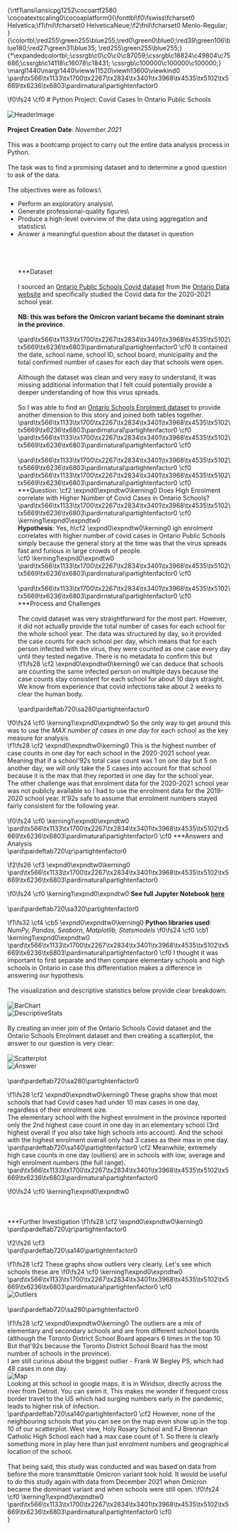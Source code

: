 {\rtf1\ansi\ansicpg1252\cocoartf2580
\cocoatextscaling0\cocoaplatform0{\fonttbl\f0\fswiss\fcharset0 Helvetica;\f1\fnil\fcharset0 HelveticaNeue;\f2\fnil\fcharset0 Menlo-Regular;
}
{\colortbl;\red255\green255\blue255;\red0\green0\blue0;\red39\green106\blue180;\red27\green31\blue35;
\red255\green255\blue255;}
{\*\expandedcolortbl;;\cssrgb\c0\c0\c0\c87059;\cssrgb\c18824\c49804\c75686;\cssrgb\c14118\c16078\c18431;
\cssrgb\c100000\c100000\c100000;}
\margl1440\margr1440\vieww11520\viewh13600\viewkind0
\pard\tx566\tx1133\tx1700\tx2267\tx2834\tx3401\tx3968\tx4535\tx5102\tx5669\tx6236\tx6803\pardirnatural\partightenfactor0

\f0\fs24 \cf0 # Python Project: Covid Cases In Ontario Public Schools\
\
![HeaderImage]()\
\
**Project Creation Date**:  *November 2021*\
\
This was a bootcamp project to carry out the entire data analysis process in Python.\
\
The task was to find a promising dataset and to determine a good question to ask of the data.\
\
The objectives were as follows:\
- Perform an exploratory analysis\
- Generate professional-quality figures\
- Produce a high-level overview of the data using aggregation and statistics\
- Answer a meaningful question about the dataset in question\
\
<br>\
\
***Dataset\
\
I sourced an [Ontario Public Schools Covid dataset](https://data.ontario.ca/dataset/summary-of-cases-in-schools) from the [Ontario Data website](https://data.ontario.ca/) and specifically studied the Covid data for the 2020-2021 school year.\
\
**NB: this was before the Omicron variant became the dominant strain in the province.**\
\
\pard\tx566\tx1133\tx1700\tx2267\tx2834\tx3401\tx3968\tx4535\tx5102\tx5669\tx6236\tx6803\pardirnatural\partightenfactor0
\cf0 It contained the date, school name, school ID, school board, municipality and the total confirmed number of cases for each day that schools were open.\
\
Although the dataset was clean and very easy to understand, it was missing additional information that I felt could potentially provide a deeper understanding of how this virus spreads.\
\
So I was able to find an [Ontario Schools Enrolment dataset](https://open.canada.ca/data/en/dataset/d89271cf-c5b7-4537-9d8b-5905766d93c6) to provide another dimension to this story and joined both tables together. \
\pard\tx566\tx1133\tx1700\tx2267\tx2834\tx3401\tx3968\tx4535\tx5102\tx5669\tx6236\tx6803\pardirnatural\partightenfactor0
\cf0 \
\pard\tx566\tx1133\tx1700\tx2267\tx2834\tx3401\tx3968\tx4535\tx5102\tx5669\tx6236\tx6803\pardirnatural\partightenfactor0
\cf0 <br>\
\pard\tx566\tx1133\tx1700\tx2267\tx2834\tx3401\tx3968\tx4535\tx5102\tx5669\tx6236\tx6803\pardirnatural\partightenfactor0
\cf0 \
\pard\tx566\tx1133\tx1700\tx2267\tx2834\tx3401\tx3968\tx4535\tx5102\tx5669\tx6236\tx6803\pardirnatural\partightenfactor0
\cf0 ***Question: \cf2 \expnd0\expndtw0\kerning0
Does High Enrolment correlate with Higher Number of Covid Cases in Ontario Schools?\
\pard\tx566\tx1133\tx1700\tx2267\tx2834\tx3401\tx3968\tx4535\tx5102\tx5669\tx6236\tx6803\pardirnatural\partightenfactor0
\cf0 \kerning1\expnd0\expndtw0 \
**Hypothesis**:  Yes, h\cf2 \expnd0\expndtw0\kerning0
igh enrolment correlates with higher number of covid cases in Ontario Public Schools simply because the general story at the time was that the virus spreads fast and furious in large crowds of people.\
\cf0 \kerning1\expnd0\expndtw0 \
\pard\tx566\tx1133\tx1700\tx2267\tx2834\tx3401\tx3968\tx4535\tx5102\tx5669\tx6236\tx6803\pardirnatural\partightenfactor0
\cf0 <br>\
\pard\tx566\tx1133\tx1700\tx2267\tx2834\tx3401\tx3968\tx4535\tx5102\tx5669\tx6236\tx6803\pardirnatural\partightenfactor0
\cf0 \
***Process and Challenges\
\
The covid dataset was very straightforward for the most part.  However, it did not actually provide the total number of cases for each school for the whole school year.  The data was structured by day, so it provided the case counts for each school per day, which means that for each person infected with the virus, they were counted as one case every day until they tested negative.  There is no metadata to confirm this but
\f1\fs28 \cf2 \expnd0\expndtw0\kerning0
 we can deduce that schools are counting the same infected person on multiple days because the case counts stay consistent for each school for about 10 days straight. We know from experience that covid infections take about 2 weeks to clear the human body.\
\
\pard\pardeftab720\sa280\partightenfactor0

\f0\fs24 \cf0 \kerning1\expnd0\expndtw0 So the only way to get around this was to use the *MAX number of cases in one day* for each school as the key measure for analysis.  
\f1\fs28 \cf2 \expnd0\expndtw0\kerning0
This is the highest number of case counts in one day for each school in the 2020-2021 school year.  Meaning that if a school\'92s total case count was 1 on one day but 5 on another day, we will only take the 5 cases into account for that school because it is the max that they reported in one day for the school year.\
The other challenge was that enrolment data for the 2020-2021 school year was not publicly available so I had to use the enrolment data for the 2019-2020 school year.  It\'92s safe to assume that enrolment numbers stayed fairly consistent for the following year.\
<br>
\f0\fs24 \cf0 \kerning1\expnd0\expndtw0 \
\pard\tx566\tx1133\tx1700\tx2267\tx2834\tx3401\tx3968\tx4535\tx5102\tx5669\tx6236\tx6803\pardirnatural\partightenfactor0
\cf0 ***Answers and Analysis\
\pard\pardeftab720\qr\partightenfactor0

\f2\fs26 \cf3 \expnd0\expndtw0\kerning0
\
\pard\tx566\tx1133\tx1700\tx2267\tx2834\tx3401\tx3968\tx4535\tx5102\tx5669\tx6236\tx6803\pardirnatural\partightenfactor0

\f0\fs24 \cf0 \kerning1\expnd0\expndtw0 **See full Jupyter Notebook [here]()**\
\
\pard\pardeftab720\sa320\partightenfactor0

\f1\fs32 \cf4 \cb5 \expnd0\expndtw0\kerning0
**Python libraries used**: *NumPy, Pandas, Seaborn, Matplotlib, Statsmodels*
\f0\fs24 \cf0 \cb1 \kerning1\expnd0\expndtw0 \
\pard\tx566\tx1133\tx1700\tx2267\tx2834\tx3401\tx3968\tx4535\tx5102\tx5669\tx6236\tx6803\pardirnatural\partightenfactor0
\cf0 I thought it was important to first separate and then compare elementary schools and high schools in Ontario in case this differentiation makes a difference in answering our hypothesis.  \
\
The visualization and descriptive statistics below provide clear breakdown:\
\
![BarChart]()\
![DescriptiveStats]()\
\
By creating an inner join of the Ontario Schools Covid dataset and the Ontario Schools Enrolment dataset and then creating a scatterplot, the answer to our question is very clear:\
\
![Scatterplot]()\
![Answer]()\
\
\pard\pardeftab720\sa280\partightenfactor0

\f1\fs28 \cf2 \expnd0\expndtw0\kerning0
These graphs show that most schools that had Covid cases had under 10 max cases in one day, regardless of their enrolment size.\
The elementary school with the highest enrolment in the province reported only the 2nd highest case count in one day in an elementary school (3rd highest overall if you also take high schools into account). And the school with the highest enrolment overall only had 3 cases as their max in one day.\
\pard\pardeftab720\sa140\partightenfactor0
\cf2 Meanwhile, extremely high case counts in one day (outliers) are in schools with low, average and high enrolment numbers (the full range).\
\pard\tx566\tx1133\tx1700\tx2267\tx2834\tx3401\tx3968\tx4535\tx5102\tx5669\tx6236\tx6803\pardirnatural\partightenfactor0

\f0\fs24 \cf0 \kerning1\expnd0\expndtw0 \
<br>\
\
***Further Investigation
\f1\fs28 \cf2 \expnd0\expndtw0\kerning0
\
\pard\pardeftab720\qr\partightenfactor0

\f2\fs26 \cf3 \
\pard\pardeftab720\sa140\partightenfactor0

\f1\fs28 \cf2 These graphs show outliers very clearly. Let's see which schools these are
\f0\fs24 \cf0 \kerning1\expnd0\expndtw0 \
\pard\tx566\tx1133\tx1700\tx2267\tx2834\tx3401\tx3968\tx4535\tx5102\tx5669\tx6236\tx6803\pardirnatural\partightenfactor0
\cf0 \
![Outliers]()\
\
\pard\pardeftab720\sa280\partightenfactor0

\f1\fs28 \cf2 \expnd0\expndtw0\kerning0
The outliers are a mix of elementary and secondary schools and are from different school boards (although the Toronto District School Board appears 6 times in the top 10. But that\'92s because the Toronto District School Board has the most number of schools in the province).\
I am still curious about the biggest outlier - Frank W Begley PS, which had 48 cases in one day. \
![Map](Outlier)\
Looking at this school in google maps, it is in Windsor, directly across the river from Detroit. You can swim it. This makes me wonder if frequent cross border travel to the US which had surging numbers early in the pandemic, leads to higher risk of infection.\
\pard\pardeftab720\sa140\partightenfactor0
\cf2 However, none of the neighbouring schools that you can see on the map even show up in the top 10 of our scatterplot.   West view, Holy Rosary School and FJ Brennan Catholic High School each had a max case count of 1.  So there is clearly something more in play here than just enrolment numbers and geographical location of the school.  \
\
That being said, this study was conducted and was based on data from before the more transmittable Omicron variant took hold.  It would be useful to do this study again with data from December 2021 when Omicron became the dominant variant and when schools were still open. 
\f0\fs24 \cf0 \kerning1\expnd0\expndtw0 \
\pard\tx566\tx1133\tx1700\tx2267\tx2834\tx3401\tx3968\tx4535\tx5102\tx5669\tx6236\tx6803\pardirnatural\partightenfactor0
\cf0 \
}